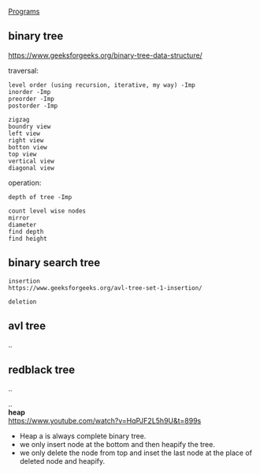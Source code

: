[Programs](https://github.com/PiyushMittl/DS-ALGO/tree/master/trees)

## binary tree  
https://www.geeksforgeeks.org/binary-tree-data-structure/

traversal:  
```
level order (using recursion, iterative, my way) -Imp
inorder -Imp
preorder -Imp
postorder -Imp

zigzag
boundry view 
left view
right view
botton view
top view
vertical view
diagonal view
```

operation:  
```
depth of tree -Imp

count level wise nodes
mirror
diameter
find depth
find height

```

## binary search tree  
```
insertion
https://www.geeksforgeeks.org/avl-tree-set-1-insertion/

deletion

```
 

## avl tree  
..  
## redblack tree  
..  

..  
**heap**  
https://www.youtube.com/watch?v=HqPJF2L5h9U&t=899s
* Heap a is always complete binary tree.  
* we only insert node at the bottom and then heapify the tree.  
* we only delete the node from top and inset the last node at the place of deleted node and heapify.  



